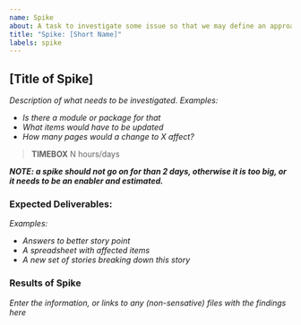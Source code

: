 ```yaml
---
name: Spike
about: A task to investigate some issue so that we may define an approach, break down a too-big story, get details for estimation.
title: "Spike: [Short Name]"
labels: spike
---
```


## [Title of Spike]

*Description of what needs to be investigated.*
*Examples:*
* *Is there a module or package for that*
* *What items would have to be updated*
* *How many pages would a change to X affect?*

> **TIMEBOX** N hours/days

***NOTE: a spike should not go on for than 2 days, otherwise it is too big, or it needs to be an enabler and estimated.***

### Expected Deliverables:
*Examples:*
* *Answers to better story point*
* *A spreadsheet with affected items*
* *A new set of stories breaking down this story*

### Results of Spike
*Enter the information, or links to any (non-sensative) files with the findings here*
